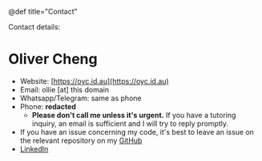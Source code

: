 @def title="Contact"

Contact details:
# Oliver Cheng
* Website: [https://oyc.id.au](https://oyc.id.au)
* Email: ollie [at] this domain
* Whatsapp/Telegram: same as phone
* Phone: **redacted**
  * **Please don't call me unless it's urgent.** If you have a tutoring inquiry, an email is sufficient and I will try to reply promptly.
* If you have an issue concerning my code, it's best to leave an issue on the relevant repository on my [GitHub](https://github.com/olliecheng)
* [LinkedIn](https://linkedin.com/in/olliecheng)
